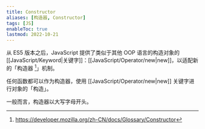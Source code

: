 ```yaml
---
title: Constructor
aliases: [构造器, Constructor]
tags: [JS]
enableToc: true
lastmod: 2022-10-21
---
```


从 ES5 版本之后，JavaScript 提供了类似于其他 OOP 语言的构造对象的 [[JavaScript/Keyword|关键字]]：[[JavaScript/Operator/new|new]]，以适配新的「构造器 [^1]」机制。

任何函数都可以作为构造器，使用 [[JavaScript/Operator/new|new]] 关键字进行对象的「构造」。

一般而言，构造器以大写字母开头。

[^1]: <https://developer.mozilla.org/zh-CN/docs/Glossary/Constructor>
